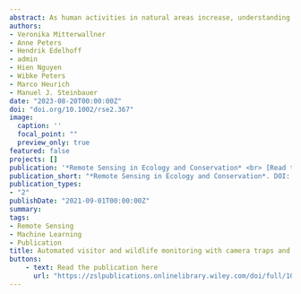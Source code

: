```yaml
---
abstract: As human activities in natural areas increase, understanding human–wildlife interactions is crucial. Big data approaches, like large-scale camera trap studies, are becoming more relevant for studying these interactions. In addition, open-source object detection models are rapidly improving and have great potential to enhance the image processing of camera trap data from human and wildlife activities. In this study, we evaluate the performance of the open-source object detection model MegaDetector in cross-regional monitoring using camera traps. The performance at detecting and counting humans, animals and vehicles is evaluated by comparing the detection results with manual classifications of more than 300 000 camera trap images from three study regions. Moreover, we investigate structural patterns of misclassification and evaluate the results of the detection model for typical temporal analyses conducted in ecological research. Overall, the accuracy of the detection model was very high with 96.0% accuracy for animals, 93.8% for persons and 99.3% for vehicles. Results reveal systematic patterns in misclassifications that can be automatically identified and removed. In addition, we show that the detection model can be readily used to count people and animals on images with underestimating persons by −0.05, vehicles by −0.01 and animals by −0.01 counts per image. Most importantly, the temporal pattern in a long-term time series of manually classified human and wildlife activities was highly correlated with classification results of the detection model (Pearson's r = 0.996, p < 0.001) and diurnal kernel densities of activities were almost equivalent for manual and automated classification. The results thus prove the overall applicability of the detection model in the image classification process of cross-regional camera trap studies without further manual intervention. Besides the great acceleration in processing speed, the model is also suitable for long-term monitoring and allows reproducibility in scientific studies while complying with privacy regulations.
authors:
- Veronika Mitterwallner
- Anne Peters
- Hendrik Edelhoff
- admin
- Hien Nguyen
- Wibke Peters
- Marco Heurich
- Manuel J. Steinbauer
date: "2023-08-20T00:00:00Z"
doi: "doi.org/10.1002/rse2.367"
image:
  caption: ''
  focal_point: ""
  preview_only: true
featured: false
projects: []
publication: '*Remote Sensing in Ecology and Conservation* <br> [Read the publication](https://zslpublications.onlinelibrary.wiley.com/doi/full/10.1002/rse2.367)'
publication_short: "*Remote Sensing in Ecology and Conservation*. DOI: doi.org/10.1002/rse2.367. [Read the publication](https://zslpublications.onlinelibrary.wiley.com/doi/full/10.1002/rse2.367)"
publication_types:
- "2"
publishDate: "2021-09-01T00:00:00Z"
summary: 
tags:
- Remote Sensing
- Machine Learning
- Publication
title: Automated visitor and wildlife monitoring with camera traps and machine learning
buttons:
    - text: Read the publication here
      url: "https://zslpublications.onlinelibrary.wiley.com/doi/full/10.1002/rse2.367"
---
```


